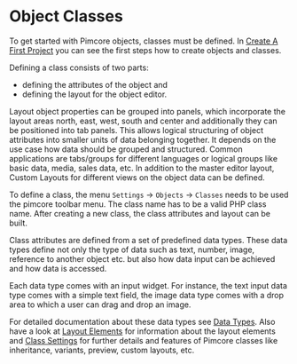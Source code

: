 # Object Classes

To get started with Pimcore objects, classes must be defined. 
In [Create A First Project](../../01_Getting_Started/06_Create_A_First_Project.md) you can see the first steps how to 
create objects and classes.

Defining a class consists of two parts: 
* defining the attributes of the object and 
* defining the layout for the object editor. 

Layout object properties can be grouped into panels, which incorporate the layout areas north, east, west, south and 
center and additionally they can be positioned into tab panels. This allows logical structuring of object attributes 
into smaller units of data belonging together. It depends on the use case how data should be grouped and structured.
Common applications are tabs/groups for different languages or logical groups like basic data, media, sales data, etc.
In addition to the master editor layout, Custom Layouts for different views on the object data can be defined. 

To define a class, the menu `Settings` -> `Objects` -> `Classes` needs to be used the pimcore toolbar menu. 
The class name has to be a valid PHP class name. After creating a new class, the class attributes and layout can be built.

Class attributes are defined from a set of predefined data types. 
These data types define not only the type of data such as text, number, image, reference to another object etc. but 
also how data input can be achieved and how data is accessed. 

Each data type comes with an input widget. For instance, the text input data type comes with a simple text field, the 
image data type comes with a drop area to which a user can drag and drop an image.
 
For detailed documentation about these data types see [Data Types](./01_Data_Types/_index.md).
Also have a look at [Layout Elements](./03_Layout_Elements.md) for information about the layout elements 
and [Class Settings](./05_Class_Settings/_index.md) for further details and features of Pimcore classes like 
inheritance, variants, preview, custom layouts, etc.   
